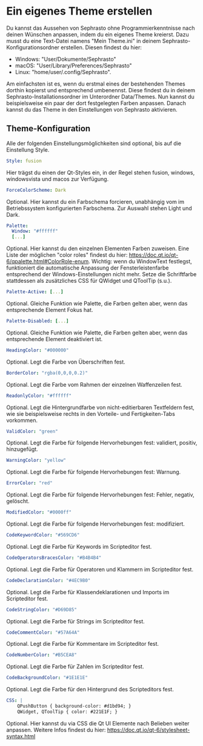 # Ein eigenes Theme erstellen
Du kannst das Aussehen von Sephrasto ohne Programmierkenntnisse nach deinen Wünschen anpassen, indem du ein eigenes Theme kreierst. Dazu musst du eine Text-Datei namens "Mein Theme.ini" in deinem Sephrasto-Konfigurationsordner erstellen. Diesen findest du hier:

- Windows: "User/Dokumente/Sephrasto"
- macOS: "User/Library/Preferences/Sephrasto"
- Linux: "home/user/.config/Sephrasto".

Am einfachsten ist es, wenn du erstmal eines der bestehenden Themes dorthin kopierst und entsprechend umbenennst. Diese findest du in deinem Sephrasto-Installationsordner im Unterordner Data/Themes. Nun kannst du beispielsweise ein paar der dort festgelegten Farben anpassen. Danach kannst du das Theme in den Einstellungen von Sephrasto aktivieren.

## Theme-Konfiguration
Alle der folgenden Einstellungsmöglichkeiten sind optional, bis auf die Einstellung Style.

```yml
Style: fusion
```
Hier trägst du einen der Qt-Styles ein, in der Regel stehen fusion, windows, windowsvista und macos zur Verfügung.

```yml
ForceColorScheme: Dark
```
Optional. Hier kannst du ein Farbschema forcieren, unabhängig vom im Betriebssystem konfigurierten Farbschema. Zur Auswahl stehen Light und Dark.

```yml
Palette:
  Window: "#ffffff"
  [...]
```
Optional. Hier kannst du den einzelnen Elementen Farben zuweisen. Eine Liste der möglichen "color roles" findest du hier: <a href="https://doc.qt.io/qt-6/qpalette.html#ColorRole-enum">https://doc.qt.io/qt-6/qpalette.html#ColorRole-enum</a>. Wichtig: wenn du WindowText festlegst, funktioniert die automatische Anpassung der Fensterleistenfarbe entsprechend der Windows-Einstellungen nicht mehr. Setze die Schriftfarbe stattdessen als zusätzliches CSS für QWidget und QToolTip (s.u.). 

```yml
Palette-Active: [...]
```
Optional. Gleiche Funktion wie Palette, die Farben gelten aber, wenn das entsprechende Element Fokus hat.

```yml
Palette-Disabled: [...]
```
Optional. Gleiche Funktion wie Palette, die Farben gelten aber, wenn das entsprechende Element deaktiviert ist.

```yml
HeadingColor: "#000000"
```
Optional. Legt die Farbe von Überschriften fest.

```yml
BorderColor: "rgba(0,0,0,0.2)"
```
Optional. Legt die Farbe vom Rahmen der einzelnen Waffenzeilen fest.

```yml
ReadonlyColor: "#ffffff"
```
Optional. Legt die Hintergrundfarbe von nicht-editierbaren Textfeldern fest, wie sie beispielsweise rechts in den Vorteile- und Fertigkeiten-Tabs vorkommen.

```yml
ValidColor: "green"
```
Optional. Legt die Farbe für folgende Hervorhebungen fest: validiert, positiv, hinzugefügt.

```yml
WarningColor: "yellow"
```
Optional. Legt die Farbe für folgende Hervorhebungen fest: Warnung.

```yml
ErrorColor: "red"
```
Optional. Legt die Farbe für folgende Hervorhebungen fest: Fehler, negativ, gelöscht.

```yml
ModifiedColor: "#0000ff"
```
Optional. Legt die Farbe für folgende Hervorhebungen fest: modifiziert.

```yml
CodeKeywordColor: "#569CD6"
```
Optional. Legt die Farbe für Keywords im Scripteditor fest.

```yml
CodeOperatorsBracesColor: "#B4B4B4"
```
Optional. Legt die Farbe für Operatoren und Klammern im Scripteditor fest.

```yml
CodeDeclarationColor: "#4EC9B0"
```
Optional. Legt die Farbe für Klassendeklarationen und Imports im Scripteditor fest.

```yml
CodeStringColor: "#D69D85"
```
Optional. Legt die Farbe für Strings im Scripteditor fest.

```yml
CodeCommentColor: "#57A64A"
```
Optional. Legt die Farbe für Kommentare im Scripteditor fest.

```yml
CodeNumberColor: "#B5CEA8"
```
Optional. Legt die Farbe für Zahlen im Scripteditor fest.

```yml
CodeBackgroundColor: "#1E1E1E"
```
Optional. Legt die Farbe für den Hintergrund des Scripteditors fest.

```yml
CSS: |
    QPushButton { background-color: #d1bd94; }
    QWidget, QToolTip { color: #221E1F; }
```
Optional. Hier kannst du via CSS die Qt UI Elemente nach Belieben weiter anpassen. Weitere Infos findest du hier: <a href="https://doc.qt.io/qt-6/stylesheet-syntax.html">https://doc.qt.io/qt-6/stylesheet-syntax.html</a>